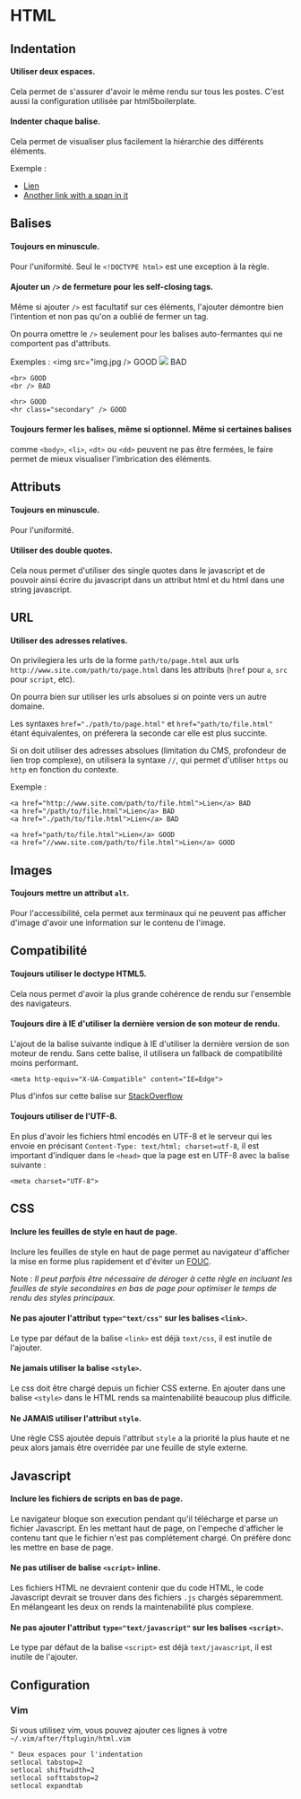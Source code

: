 # HTML

## Indentation

#### Utiliser deux espaces.
Cela permet de s'assurer d'avoir le même rendu sur tous les postes. C'est aussi
la configuration utilisée par html5boilerplate.

#### Indenter chaque balise.
Cela permet de visualiser plus facilement la hiérarchie des différents
éléments.

Exemple :
    <ul>
      <li>
        <a href="#">Lien</a>
      </li>
      <li>
        <a href="#">
          <span>Another link with a span in it</span>
        </a>
      </li>
    </ul>

## Balises

#### Toujours en minuscule.
Pour l'uniformité. Seul le `<!DOCTYPE html>` est une exception à la règle.

#### Ajouter un `/>` de fermeture pour les self-closing tags.
Même si ajouter `/>` est facultatif sur ces éléments, l'ajouter démontre bien
l'intention et non pas qu'on a oublié de fermer un tag.

On pourra omettre le `/>` seulement pour les balises auto-fermantes qui ne
comportent pas d'attributs.

Exemples :
    <img src="img.jpg /> GOOD
    <img src="img.jpg"> BAD

    <br> GOOD
    <br /> BAD

    <hr> GOOD
    <hr class="secondary" /> GOOD

#### Toujours fermer les balises, même si optionnel.  Même si certaines balises
comme `<body>`, `<li>`, `<dt>` ou `<dd>` peuvent ne pas être fermées, le faire
permet de mieux visualiser l'imbrication des éléments.

## Attributs

#### Toujours en minuscule.
Pour l'uniformité.

#### Utiliser des double quotes.
Cela nous permet d'utiliser des single quotes dans le javascript et de pouvoir
ainsi écrire du javascript dans un attribut html et du html dans une string
javascript.

## URL

#### Utiliser des adresses relatives.
On privilegiera les urls de la forme `path/to/page.html` aux urls
`http://www.site.com/path/to/page.html` dans les attributs (`href` pour `a`,
`src` pour `script`, etc).

On pourra bien sur utiliser les urls absolues si on pointe vers un autre domaine.

Les syntaxes `href="./path/to/page.html"` et `href="path/to/file.html"` étant
équivalentes, on préferera la seconde car elle est plus succinte.

Si on doit utiliser des adresses absolues (limitation du CMS, profondeur de
lien trop complexe), on utilisera la syntaxe `//`, qui permet d'utiliser
`https` ou `http` en fonction du contexte.

Exemple :

    <a href="http://www.site.com/path/to/file.html">Lien</a> BAD
    <a href="/path/to/file.html">Lien</a> BAD
    <a href="./path/to/file.html">Lien</a> BAD

    <a href="path/to/file.html">Lien</a> GOOD
    <a href="//www.site.com/path/to/file.html">Lien</a> GOOD

## Images

#### Toujours mettre un attribut `alt`.
Pour l'accessibilité, cela permet aux terminaux qui ne peuvent pas afficher
d'image d'avoir une information sur le contenu de l'image.

## Compatibilité

#### Toujours utiliser le doctype HTML5.
Cela nous permet d'avoir la plus grande cohérence de rendu sur l'ensemble des
navigateurs.

#### Toujours dire à IE d'utiliser la dernière version de son moteur de rendu.
L'ajout de la balise suivante indique à IE d'utiliser la dernière version de
son moteur de rendu. Sans cette balise, il utilisera un fallback de
compatibilité moins performant.

    <meta http-equiv="X-UA-Compatible" content="IE=Edge">

Plus d'infos sur cette balise sur
[StackOverflow](http://stackoverflow.com/questions/6771258/whats-the-difference-if-meta-http-equiv-x-ua-compatible-content-ie-edge-e)

#### Toujours utiliser de l'UTF-8.
En plus d'avoir les fichiers html encodés en UTF-8 et le serveur qui les envoie
en précisant `Content-Type: text/html; charset=utf-8`, il est important
d'indiquer dans le `<head>` que la page est en UTF-8 avec la balise suivante :

    <meta charset="UTF-8">

## CSS

#### Inclure les feuilles de style en haut de page.
Inclure les feuilles de style en haut de page permet au navigateur d'afficher
la mise en forme plus rapidement et d'éviter un
[FOUC](http://fr.wikipedia.org/wiki/FOUC).

Note : _Il peut parfois être nécessaire de déroger à cette règle en incluant les
feuilles de style secondaires en bas de page pour optimiser le temps de rendu
des styles principaux._

#### Ne pas ajouter l'attribut `type="text/css"` sur les balises `<link>`.
Le type par défaut de la balise `<link>` est déjà `text/css`, il est inutile de
l'ajouter.

#### Ne jamais utiliser la balise `<style>`.
Le css doit être chargé depuis un fichier CSS externe. En ajouter dans une
balise `<style>` dans le HTML rends sa maintenabilité beaucoup plus difficile.

#### Ne JAMAIS utiliser l'attribut `style`.
Une règle CSS ajoutée depuis l'attribut `style` a la priorité la plus haute et
ne peux alors jamais être overridée par une feuille de style externe.

## Javascript

#### Inclure les fichiers de scripts en bas de page.
Le navigateur bloque son execution pendant qu'il télécharge et parse un fichier
Javascript. En les mettant haut de page, on l'empeche d'afficher le contenu
tant que le fichier n'est pas complétement chargé. On préfère donc les mettre
en base de page.

#### Ne pas utiliser de balise `<script>` inline.
Les fichiers HTML ne devraient contenir que du code HTML, le code Javascript
devrait se trouver dans des fichiers `.js` chargés séparemment. En mélangeant
les deux on rends la maintenabilité plus complexe.

#### Ne pas ajouter l'attribut `type="text/javascript"` sur les balises `<script>`.
Le type par défaut de la balise `<script>` est déjà `text/javascript`, il est
inutile de l'ajouter.

## Configuration

### Vim
Si vous utilisez vim, vous pouvez ajouter ces lignes à votre `~/.vim/after/ftplugin/html.vim`

    " Deux espaces pour l'indentation
    setlocal tabstop=2
    setlocal shiftwidth=2
    setlocal softtabstop=2
    setlocal expandtab

